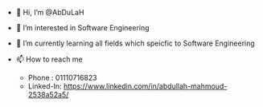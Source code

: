 - 👋 Hi, I’m @AbDuLaH
- 👀 I’m interested in Software Engineering 
- 🌱 I’m currently learning all fields which speicfic to Software Engineering

- 📫 How to reach me
    - Phone : 01110716823
    - Linked-In: https://www.linkedin.com/in/abdullah-mahmoud-2538a52a5/


